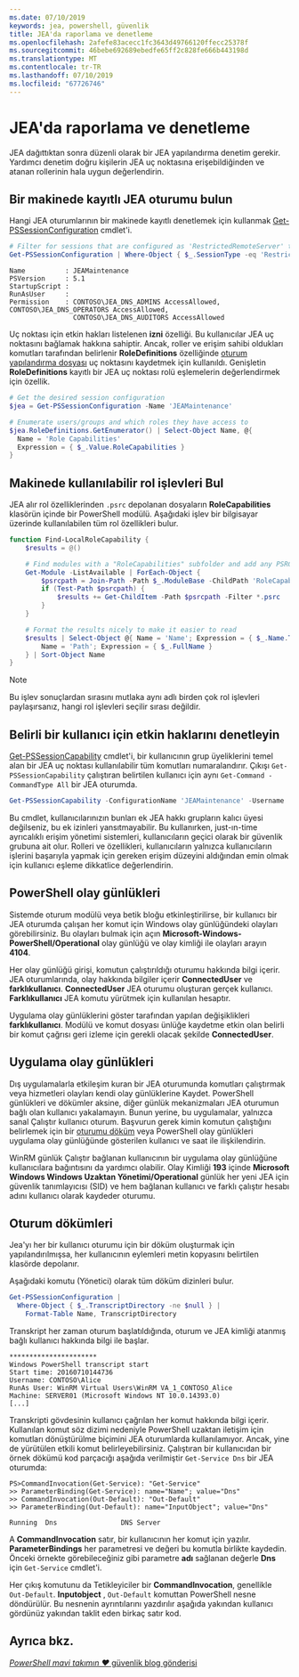 ```yaml
---
ms.date: 07/10/2019
keywords: jea, powershell, güvenlik
title: JEA'da raporlama ve denetleme
ms.openlocfilehash: 2afefe83acecc1fc3643d49766120ffecc25378f
ms.sourcegitcommit: 46bebe692689ebedfe65ff2c828fe666b443198d
ms.translationtype: MT
ms.contentlocale: tr-TR
ms.lasthandoff: 07/10/2019
ms.locfileid: "67726746"
---
```

# <a name="auditing-and-reporting-on-jea"></a>JEA'da raporlama ve denetleme

JEA dağıttıktan sonra düzenli olarak bir JEA yapılandırma denetim gerekir. Yardımcı denetim doğru kişilerin JEA uç noktasına erişebildiğinden ve atanan rollerinin hala uygun değerlendirin.

## <a name="find-registered-jea-sessions-on-a-machine"></a>Bir makinede kayıtlı JEA oturumu bulun

Hangi JEA oturumlarının bir makinede kayıtlı denetlemek için kullanmak [Get-PSSessionConfiguration](/powershell/module/microsoft.powershell.core/get-pssessionconfiguration) cmdlet'i.

```powershell
# Filter for sessions that are configured as 'RestrictedRemoteServer' to find JEA-like session configurations
Get-PSSessionConfiguration | Where-Object { $_.SessionType -eq 'RestrictedRemoteServer' }
```

```Output
Name          : JEAMaintenance
PSVersion     : 5.1
StartupScript :
RunAsUser     :
Permission    : CONTOSO\JEA_DNS_ADMINS AccessAllowed, CONTOSO\JEA_DNS_OPERATORS AccessAllowed,
                CONTOSO\JEA_DNS_AUDITORS AccessAllowed
```

Uç noktası için etkin hakları listelenen **izni** özelliği. Bu kullanıcılar JEA uç noktasını bağlamak hakkına sahiptir. Ancak, roller ve erişim sahibi oldukları komutları tarafından belirlenir **RoleDefinitions** özelliğinde [oturum yapılandırma dosyası](session-configurations.md) uç noktasını kaydetmek için kullanıldı. Genişletin **RoleDefinitions** kayıtlı bir JEA uç noktası rolü eşlemelerin değerlendirmek için özellik.

```powershell
# Get the desired session configuration
$jea = Get-PSSessionConfiguration -Name 'JEAMaintenance'

# Enumerate users/groups and which roles they have access to
$jea.RoleDefinitions.GetEnumerator() | Select-Object Name, @{
  Name = 'Role Capabilities'
  Expression = { $_.Value.RoleCapabilities }
}
```

## <a name="find-available-role-capabilities-on-the-machine"></a>Makinede kullanılabilir rol işlevleri Bul

JEA alır rol özelliklerinden `.psrc` depolanan dosyaların **RoleCapabilities** klasörün içinde bir PowerShell modülü. Aşağıdaki işlev bir bilgisayar üzerinde kullanılabilen tüm rol özellikleri bulur.

```powershell
function Find-LocalRoleCapability {
    $results = @()

    # Find modules with a "RoleCapabilities" subfolder and add any PSRC files to the result set
    Get-Module -ListAvailable | ForEach-Object {
        $psrcpath = Join-Path -Path $_.ModuleBase -ChildPath 'RoleCapabilities'
        if (Test-Path $psrcpath) {
            $results += Get-ChildItem -Path $psrcpath -Filter *.psrc
        }
    }

    # Format the results nicely to make it easier to read
    $results | Select-Object @{ Name = 'Name'; Expression = { $_.Name.TrimEnd('.psrc') }}, @{
        Name = 'Path'; Expression = { $_.FullName }
    } | Sort-Object Name
}
```

> [!NOTE]
> Bu işlev sonuçlardan sırasını mutlaka aynı adlı birden çok rol işlevleri paylaşırsanız, hangi rol işlevleri seçilir sırası değildir.

## <a name="check-effective-rights-for-a-specific-user"></a>Belirli bir kullanıcı için etkin haklarını denetleyin

[Get-PSSessionCapability](/powershell/module/microsoft.powershell.core/Get-PSSessionCapability) cmdlet'i, bir kullanıcının grup üyeliklerini temel alan bir JEA uç noktası kullanılabilir tüm komutları numaralandırır.
Çıkışı `Get-PSSessionCapability` çalıştıran belirtilen kullanıcı için aynı `Get-Command -CommandType All` bir JEA oturumda.

```powershell
Get-PSSessionCapability -ConfigurationName 'JEAMaintenance' -Username 'CONTOSO\Alice'
```

Bu cmdlet, kullanıcılarınızın bunları ek JEA hakkı grupların kalıcı üyesi değilseniz, bu ek izinleri yansıtmayabilir. Bu kullanırken, just-ın-time ayrıcalıklı erişim yönetimi sistemleri, kullanıcıların geçici olarak bir güvenlik grubuna ait olur. Rolleri ve özellikleri, kullanıcıların yalnızca kullanıcıların işlerini başarıyla yapmak için gereken erişim düzeyini aldığından emin olmak için kullanıcı eşleme dikkatlice değerlendirin.

## <a name="powershell-event-logs"></a>PowerShell olay günlükleri

Sistemde oturum modülü veya betik bloğu etkinleştirilirse, bir kullanıcı bir JEA oturumda çalışan her komut için Windows olay günlüğündeki olayları görebilirsiniz. Bu olayları bulmak için açın **Microsoft-Windows-PowerShell/Operational** olay günlüğü ve olay kimliği ile olayları arayın **4104**.

Her olay günlüğü girişi, komutun çalıştırıldığı oturumu hakkında bilgi içerir. JEA oturumlarında, olay hakkında bilgiler içerir **ConnectedUser** ve **farklıkullanıcı**. **ConnectedUser** JEA oturumu oluşturan gerçek kullanıcı. **Farklıkullanıcı** JEA komutu yürütmek için kullanılan hesaptır.

Uygulama olay günlüklerini göster tarafından yapılan değişiklikleri **farklıkullanıcı**. Modülü ve komut dosyası ünlüğe kaydetme etkin olan belirli bir komut çağrısı geri izleme için gerekli olacak şekilde **ConnectedUser**.

## <a name="application-event-logs"></a>Uygulama olay günlükleri

Dış uygulamalarla etkileşim kuran bir JEA oturumunda komutları çalıştırmak veya hizmetleri olayları kendi olay günlüklerine Kaydet. PowerShell günlükleri ve dökümler aksine, diğer günlük mekanizmaları JEA oturumun bağlı olan kullanıcı yakalamayın. Bunun yerine, bu uygulamalar, yalnızca sanal Çalıştır kullanıcı oturum.
Başvurun gerek kimin komutun çalıştığını belirlemek için bir [oturumu döküm](#session-transcripts) veya PowerShell olay günlükleri uygulama olay günlüğünde gösterilen kullanıcı ve saat ile ilişkilendirin.

WinRM günlük Çalıştır bağlanan kullanıcının bir uygulama olay günlüğüne kullanıcılara bağıntısını da yardımcı olabilir. Olay Kimliği **193** içinde **Microsoft Windows Windows Uzaktan Yönetimi/Operational** günlük her yeni JEA için güvenlik tanımlayıcısı (SID) ve hem bağlanan kullanıcı ve farklı çalıştır hesabı adını kullanıcı olarak kaydeder oturumu.

## <a name="session-transcripts"></a>Oturum dökümleri

Jea'yı her bir kullanıcı oturumu için bir döküm oluşturmak için yapılandırılmışsa, her kullanıcının eylemleri metin kopyasını belirtilen klasörde depolanır.

Aşağıdaki komutu (Yönetici) olarak tüm döküm dizinleri bulur.

```powershell
Get-PSSessionConfiguration |
  Where-Object { $_.TranscriptDirectory -ne $null } |
    Format-Table Name, TranscriptDirectory
```

Transkript her zaman oturum başlatıldığında, oturum ve JEA kimliği atanmış bağlı kullanıcı hakkında bilgi ile başlar.

```
**********************
Windows PowerShell transcript start
Start time: 20160710144736
Username: CONTOSO\Alice
RunAs User: WinRM Virtual Users\WinRM VA_1_CONTOSO_Alice
Machine: SERVER01 (Microsoft Windows NT 10.0.14393.0)
[...]
```

Transkripti gövdesinin kullanıcı çağrılan her komut hakkında bilgi içerir. Kullanılan komut söz dizimi nedeniyle PowerShell uzaktan iletişim için komutları dönüştürülme biçimini JEA oturumlarda kullanılamıyor. Ancak, yine de yürütülen etkili komut belirleyebilirsiniz. Çalıştıran bir kullanıcıdan bir örnek dökümü kod parçacığı aşağıda verilmiştir `Get-Service Dns` bir JEA oturumda:

```
PS>CommandInvocation(Get-Service): "Get-Service"
>> ParameterBinding(Get-Service): name="Name"; value="Dns"
>> CommandInvocation(Out-Default): "Out-Default"
>> ParameterBinding(Out-Default): name="InputObject"; value="Dns"

Running  Dns                DNS Server
```

A **CommandInvocation** satır, bir kullanıcının her komut için yazılır. **ParameterBindings** her parametresi ve değeri bu komutla birlikte kaydedin. Önceki örnekte görebileceğiniz gibi parametre **adı** sağlanan değerle **Dns** için `Get-Service` cmdlet'i.

Her çıkış komutunu da Tetikleyiciler bir **CommandInvocation**, genellikle `Out-Default`. **Inputobject** , `Out-Default` komuttan PowerShell nesne döndürülür. Bu nesnenin ayrıntılarını yazdırılır aşağıda yakından kullanıcı gördünüz yakından taklit eden birkaç satır kod.

## <a name="see-also"></a>Ayrıca bkz.

[*PowerShell mavi takımın ♥* güvenlik blog gönderisi](https://devblogs.microsoft.com/powershell/powershell-the-blue-team/)

